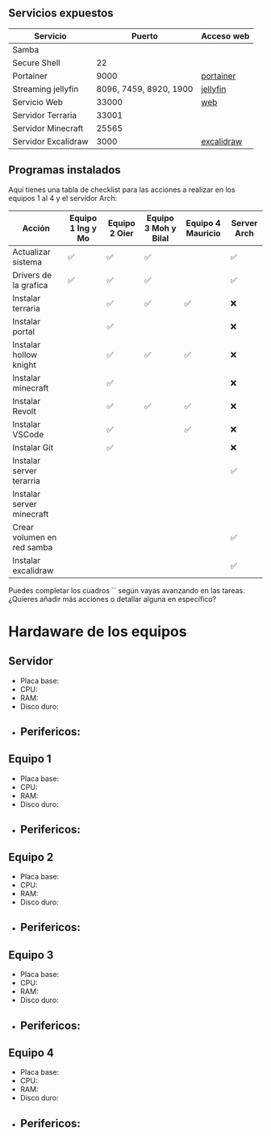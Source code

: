 

## Servicios expuestos

| **Servicio**        | **Puerto**             | **Acceso web**                             |
| ------------------- | ---------------------- | ------------------------------------------ |
| Samba               |                        |                                            |
| Secure Shell        | 22                     |                                            |
| Portainer           | 9000                   | [portainer](http://192.168.108.167:9000/)  |
| Streaming jellyfin  | 8096, 7459, 8920, 1900 | [jellyfin](http://192.168.108.167:8096)    |
| Servicio Web        | 33000                  | [web](http://192.168.108.167:33000)        |
| Servidor Terraria   | 33001                  |                                            |
| Servidor Minecraft  | 25565                  |                                            |
| Servidor Excalidraw | 3000                   | [excalidraw](http://192.168.108.167:3000/) |

## Programas instalados

Aquí tienes una tabla de checklist para las acciones a realizar en los equipos 1 al 4 y el servidor Arch:

| **Acción**                 | **Equipo 1 Ing y Mo** | **Equipo 2  Oier** | **Equipo 3 Moh y Bilal** | **Equipo 4 Mauricio** | **Server Arch** |
| -------------------------- | --------------------- | ------------------ | ------------------------ | --------------------- | --------------- |
| Actualizar sistema         |        ✅          | ✅                  | ✅                        |                    | ✅               |
| Drivers de la grafica      |         ✅         | ✅                  | ✅                        |                    | ✅               |
| Instalar terraria          |                    | ✅                  | ✅                         | ✅                     | ❌               |
| Instalar portal            |                    | ✅                  |                             |                    | ❌               |
| Instalar hollow knight     |                    | ✅                  | ✅                        | ✅                     | ❌               |
| Instalar minecraft         |                    | ✅                  |                       |                    | ❌               |
| Instalar Revolt            |                    | ✅                  | ✅                        | ✅                     | ❌               |
| Instalar VSCode            |                    | ✅                  |                       | ✅                     | ❌               |
| Instalar Git               |                    | ✅                  |                       |                    | ❌               |
| Instalar server terarria   |                    |                 |                       |                   | ✅               |
| Instalar server minecraft  |                    |                 |                       |                    |              |
| Crear volumen en red samba |                    |                 |                       |                    | ✅               |
| Instalar excalidraw        |                    |                 |                       |                    | ✅               |


Puedes completar los cuadros `` según vayas avanzando en las tareas. ¿Quieres añadir más acciones o detallar alguna en específico?


# Hardaware de los equipos 


## Servidor
- Placa base:
- CPU:
- RAM:
- Disco duro:
- Perifericos:
  - 
  

## Equipo 1 

- Placa base:
- CPU:
- RAM:
- Disco duro:
- Perifericos:
  - 
  
## Equipo 2

- Placa base:
- CPU:
- RAM:
- Disco duro:
- Perifericos:
  - 
  
## Equipo 3
- Placa base:
- CPU:
- RAM:
- Disco duro:
- Perifericos:
  - 
  
## Equipo 4

- Placa base: 
- CPU: 
- RAM:
- Disco duro:
- Perifericos:
  - 
  


